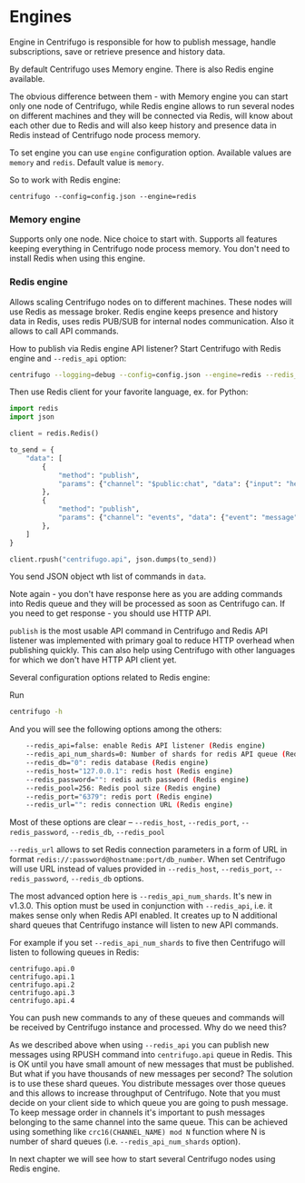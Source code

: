 # Engines

Engine in Centrifugo is responsible for how to publish message, handle subscriptions, save
or retrieve presence and history data.

By default Centrifugo uses Memory engine. There is also Redis engine available.

The obvious difference between them - with Memory engine you can start only one
node of Centrifugo, while Redis engine allows to run several nodes on different
machines and they will be connected via Redis, will know about each other due to
Redis and will also keep history and presence data in Redis instead of Centrifugo
node process memory.

To set engine you can use `engine` configuration option. Available values are
`memory` and `redis`. Default value is `memory`.

So to work with Redis engine:

```
centrifugo --config=config.json --engine=redis
```

### Memory engine

Supports only one node. Nice choice to start with. Supports all features keeping
everything in Centrifugo node process memory. You don't need to install Redis when
using this engine.


### Redis engine

Allows scaling Centrifugo nodes on to different machines. These nodes will use Redis
as message broker. Redis engine keeps presence and history data in Redis, uses redis
PUB/SUB for internal nodes communication. Also it allows to call API commands.

How to publish via Redis engine API listener? Start Centrifugo with Redis engine and
``--redis_api`` option:

```bash
centrifugo --logging=debug --config=config.json --engine=redis --redis_api
```

Then use Redis client for your favorite language, ex. for Python:

```python
import redis
import json

client = redis.Redis()

to_send = {
    "data": [
        {
            "method": "publish",
            "params": {"channel": "$public:chat", "data": {"input": "hello"}}
        },
        {
            "method": "publish",
            "params": {"channel": "events", "data": {"event": "message"}}
        },
    ]
}

client.rpush("centrifugo.api", json.dumps(to_send))
```

You send JSON object wth list of commands in `data`.

Note again - you don't have response here as you are adding commands into Redis queue
and they will be processed as soon as Centrifugo can. If you need to get response - you
should use HTTP API.

`publish` is the most usable API command in Centrifugo and Redis API listener was
implemented with primary goal to reduce HTTP overhead when publishing quickly.
This can also help using Centrifugo with other languages for which we don't
have HTTP API client yet.

Several configuration options related to Redis engine:

Run

```bash
centrifugo -h
```

And you will see the following options among the others:

```bash
    --redis_api=false: enable Redis API listener (Redis engine)
    --redis_api_num_shards=0: Number of shards for redis API queue (Redis engine)
    --redis_db="0": redis database (Redis engine)
    --redis_host="127.0.0.1": redis host (Redis engine)
    --redis_password="": redis auth password (Redis engine)
    --redis_pool=256: Redis pool size (Redis engine)
    --redis_port="6379": redis port (Redis engine)
    --redis_url="": redis connection URL (Redis engine)
```

Most of these options are clear – `--redis_host`, `--redis_port`, `--redis_password`, `--redis_db`, `--redis_pool`

`--redis_url` allows to set Redis connection parameters in a form of URL in format `redis://:password@hostname:port/db_number`.
When set Centrifugo will use URL instead of values provided in `--redis_host`, `--redis_port`,
`--redis_password`, `--redis_db` options.

The most advanced option here is `--redis_api_num_shards`. It's new in v1.3.0. This option must be
used in conjunction with `--redis_api`, i.e. it makes sense only when Redis API enabled. It creates
up to N additional shard queues that Centrifugo instance will listen to new API commands.

For example if you set `--redis_api_num_shards` to five then Centrifugo will listen to following
queues in Redis:

```
centrifugo.api.0
centrifugo.api.1
centrifugo.api.2
centrifugo.api.3
centrifugo.api.4
```

You can push new commands to any of these queues and commands will be received by Centrifugo instance
and processed. Why do we need this?

As we described above when using `--redis_api` you can publish new messages using RPUSH command
into `centrifugo.api` queue in Redis. This is OK until you have small amount of new messages that
must be published. But what if you have thousands of new messages per second? The solution is to
use these shard queues. You distribute messages over those queues and this allows to increase
throughput of Centrifugo. Note that you must decide on your client side to which queue you are going
to push message. To keep message order in channels it's important to push messages belonging to the
same channel into the same queue. This can be achieved using something like `crc16(CHANNEL_NAME) mod N`
function where N is number of shard queues (i.e. ``--redis_api_num_shards`` option).

In next chapter we will see how to start several Centrifugo nodes using Redis engine.